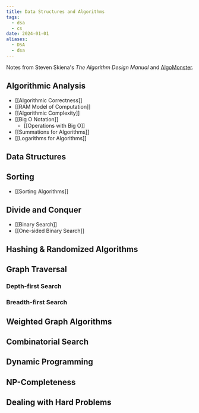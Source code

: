 ```yaml
---
title: Data Structures and Algorithms
tags:
  - dsa
  - cs
date: 2024-01-01
aliases:
  - DSA
  - dsa
---
```

Notes from Steven Skiena's *The Algorithm Design Manual* and [AlgoMonster](https://algo.monster/dashboard).
## Algorithmic Analysis
- [[Algorithmic Correctness]]
- [[RAM Model of Computation]]
- [[Algorithmic Complexity]]
- [[Big O Notation]]
	- [[Operations with Big O]]
- [[Summations for Algorithms]]
- [[Logarithms for Algorithms]]

## Data Structures

## Sorting
- [[Sorting Algorithms]]

## Divide and Conquer
- [[Binary Search]]
- [[One-sided Binary Search]]

## Hashing & Randomized Algorithms

## Graph Traversal

### Depth-first Search

### Breadth-first Search

## Weighted Graph Algorithms

## Combinatorial Search

## Dynamic Programming

## NP-Completeness

## Dealing with Hard Problems